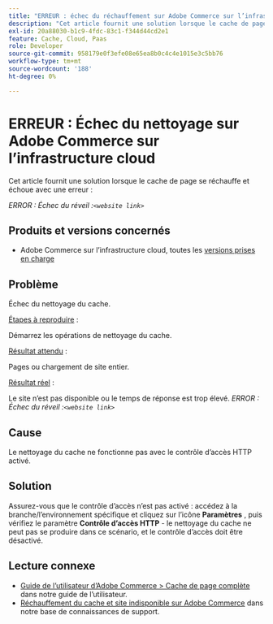 ```yaml
---
title: "ERREUR : échec du réchauffement sur Adobe Commerce sur l’infrastructure cloud"
description: "Cet article fournit une solution lorsque le cache de page se réchauffe et échoue avec une erreur :"
exl-id: 20a88030-b1c9-4fdc-83c1-f344d44cd2e1
feature: Cache, Cloud, Paas
role: Developer
source-git-commit: 958179e0f3efe08e65ea8b0c4c4e1015e3c5bb76
workflow-type: tm+mt
source-wordcount: '188'
ht-degree: 0%

---
```


# ERREUR : Échec du nettoyage sur Adobe Commerce sur l’infrastructure cloud

Cet article fournit une solution lorsque le cache de page se réchauffe et échoue avec une erreur :

*ERROR : Échec du réveil :`<website link>`*

## Produits et versions concernés

* Adobe Commerce sur l’infrastructure cloud, toutes les [ versions prises en charge](https://magento.com/sites/default/files/magento-software-lifecycle-policy.pdf)

## Problème

Échec du nettoyage du cache.

<u>Étapes à reproduire</u> :

Démarrez les opérations de nettoyage du cache.

<u>Résultat attendu</u> :

Pages ou chargement de site entier.

<u>Résultat réel</u> :

Le site n’est pas disponible ou le temps de réponse est trop élevé. *ERROR : Échec du réveil :`<website link>`*

## Cause

Le nettoyage du cache ne fonctionne pas avec le contrôle d’accès HTTP activé.

## Solution

Assurez-vous que le contrôle d’accès n’est pas activé : accédez à la branche/l’environnement spécifique et cliquez sur l’icône **Paramètres** , puis vérifiez le paramètre **Contrôle d’accès HTTP** - le nettoyage du cache ne peut pas se produire dans ce scénario, et le contrôle d’accès doit être désactivé.

## Lecture connexe

* [Guide de l’utilisateur d’Adobe Commerce > Cache de page complète](https://docs.magento.com/user-guide/system/cache-full-page.html) dans notre guide de l’utilisateur.
* [Réchauffement du cache et site indisponible sur Adobe Commerce](/help/troubleshooting/miscellaneous/cache-warming-up-and-site-unavailable-on-magento.md) dans notre base de connaissances de support.

